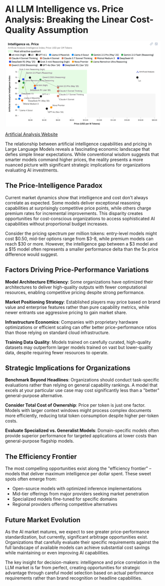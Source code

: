 # AI LLM Intelligence vs. Price Analysis: Breaking the Linear Cost-Quality Assumption

![](../img/intelligence-vs-price.png)

[Artificial Analysis Website](https://artificialanalysis.ai/#intelligence-vs-price)

The relationship between artificial intelligence capabilities and pricing in Large Language Models reveals a fascinating economic landscape that defies simple linear expectations. While conventional wisdom suggests that smarter models command higher prices, the reality presents a more nuanced picture with significant strategic implications for organizations evaluating AI investments.

## The Price-Intelligence Paradox

Current market dynamics show that intelligence and cost don't always correlate as expected. Some models deliver exceptional reasoning capabilities at surprisingly competitive price points, while others charge premium rates for incremental improvements. This disparity creates opportunities for cost-conscious organizations to access sophisticated AI capabilities without proportional budget increases.

Consider the pricing spectrum per million tokens: entry-level models might cost $0.50, mid-tier options range from $3-8, while premium models can reach $30 or more. However, the intelligence gap between a $3 model and a $15 model often represents a smaller performance delta than the 5x price difference would suggest.

## Factors Driving Price-Performance Variations

**Model Architecture Efficiency**: Some organizations have optimized their architectures to deliver high-quality outputs with fewer computational resources, enabling competitive pricing despite strong performance.

**Market Positioning Strategy**: Established players may price based on brand value and enterprise features rather than pure capability metrics, while newer entrants use aggressive pricing to gain market share.

**Infrastructure Economics**: Companies with proprietary hardware optimizations or efficient scaling can offer better price-performance ratios than those relying on standard cloud infrastructure.

**Training Data Quality**: Models trained on carefully curated, high-quality datasets may outperform larger models trained on vast but lower-quality data, despite requiring fewer resources to operate.

## Strategic Implications for Organizations

**Benchmark Beyond Headlines**: Organizations should conduct task-specific evaluations rather than relying on general capability rankings. A model that excels at your particular use case may cost significantly less than a "better" general-purpose alternative.

**Consider Total Cost of Ownership**: Price per token is just one factor. Models with larger context windows might process complex documents more efficiently, reducing total token consumption despite higher per-token costs.

**Evaluate Specialized vs. Generalist Models**: Domain-specific models often provide superior performance for targeted applications at lower costs than general-purpose flagship models.

## The Efficiency Frontier

The most compelling opportunities exist along the "efficiency frontier" – models that deliver maximum intelligence per dollar spent. These sweet spots often emerge from:

- Open-source models with optimized inference implementations
- Mid-tier offerings from major providers seeking market penetration
- Specialized models fine-tuned for specific domains
- Regional providers offering competitive alternatives

## Future Market Evolution

As the AI market matures, we expect to see greater price-performance standardization, but currently, significant arbitrage opportunities exist. Organizations that carefully evaluate their specific requirements against the full landscape of available models can achieve substantial cost savings while maintaining or even improving AI capabilities.

The key insight for decision-makers: intelligence and price correlation in the LLM market is far from perfect, creating opportunities for strategic advantage through careful model selection based on actual performance requirements rather than brand recognition or headline capabilities.